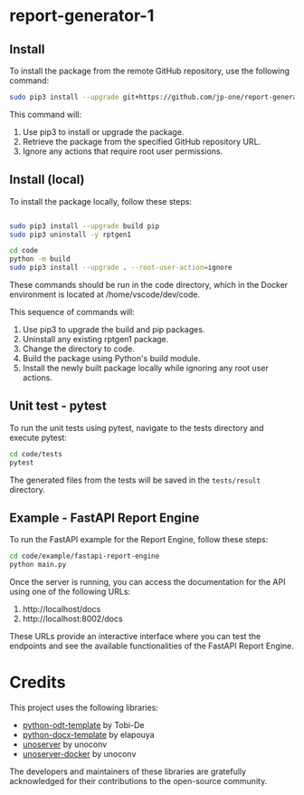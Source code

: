 # report-generator-1

## Install

To install the package from the remote GitHub repository, use the following command:

```bash
sudo pip3 install --upgrade git+https://github.com/jp-one/report-generator-1.git --root-user-action=ignore
```

This command will:
1. Use pip3 to install or upgrade the package.
1. Retrieve the package from the specified GitHub repository URL.
1. Ignore any actions that require root user permissions.

## Install (local)

To install the package locally, follow these steps:

```bash

sudo pip3 install --upgrade build pip
sudo pip3 uninstall -y rptgen1

cd code
python -m build
sudo pip3 install --upgrade . --root-user-action=ignore

```

These commands should be run in the code directory, which in the Docker environment is located at /home/vscode/dev/code.

This sequence of commands will:
1. Use pip3 to upgrade the build and pip packages.
1. Uninstall any existing rptgen1 package.
1. Change the directory to code.
1. Build the package using Python's build module.
1. Install the newly built package locally while ignoring any root user actions.

## Unit test - pytest

To run the unit tests using pytest, navigate to the tests directory and execute pytest:

```bash
cd code/tests
pytest
```

The generated files from the tests will be saved in the `tests/result` directory.

## Example - FastAPI Report Engine

To run the FastAPI example for the Report Engine, follow these steps:

```bash
cd code/example/fastapi-report-engine
python main.py
```
Once the server is running, you can access the documentation for the API using one of the following URLs:

1. http://localhost/docs
1. http://localhost:8002/docs

These URLs provide an interactive interface where you can test the endpoints and see the available functionalities of the FastAPI Report Engine.

# Credits

This project uses the following libraries:

- [python-odt-template](https://github.com/Tobi-De/python-odt-template) by Tobi-De
- [python-docx-template](https://github.com/elapouya/python-docx-template) by elapouya
- [unoserver](https://github.com/unoconv/unoserver) by unoconv
- [unoserver-docker](https://github.com/unoconv/unoserver-docker) by unoconv

The developers and maintainers of these libraries are gratefully acknowledged for their contributions to the open-source community.

